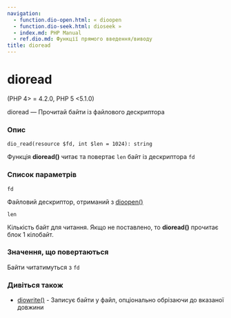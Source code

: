 ```yaml
---
navigation:
  - function.dio-open.html: « dioopen
  - function.dio-seek.html: dioseek »
  - index.md: PHP Manual
  - ref.dio.md: Функції прямого введення/виводу
title: dioread
---
```

# dioread

(PHP 4> = 4.2.0, PHP 5 <5.1.0)

dioread — Прочитай байти із файлового дескриптора

### Опис

```methodsynopsis
dio_read(resource $fd, int $len = 1024): string
```

Функція **dioread()** читає та повертає `len` байт із дескриптора `fd`

### Список параметрів

`fd`

Файловий дескриптор, отриманий з [dioopen()](function.dio-open.md)

`len`

Кількість байт для читання. Якщо не поставлено, то **dioread()** прочитає блок 1 кілобайт.

### Значення, що повертаються

Байти читатимуться з `fd`

### Дивіться також

-   [diowrite()](function.dio-write.md) - Записує байти у файл, опціонально обрізаючи до вказаної довжини
